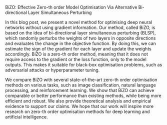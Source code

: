 BiZO: Effective Zero-th order Model Optimisation Via Alternative Bi-directional Layer Simultaneous Perturbing

In this blog post, we present a novel method for optimising deep neural networks without using gradient information. Our method, called BiZO, is based on the idea of bi-directional layer simultaneous perturbing (BLSP), which randomly perturbs the weights of two layers in opposite directions and evaluates the change in the objective function. By doing this, we can estimate the sign of the gradient for each layer and update the weights accordingly. BiZO is a zero-th order method, meaning that it does not require access to the gradient or the loss function, only to the model outputs. This makes it suitable for black-box optimisation problems, such as adversarial attacks or hyperparameter tuning.

We compare BiZO with several state-of-the-art zero-th order optimisation methods on various tasks, such as image classification, natural language processing, and reinforcement learning. We show that BiZO can achieve comparable or better performance than existing methods, while being more efficient and robust. We also provide theoretical analysis and empirical evidence to support our claims. We hope that our work will inspire more research on zero-th order optimisation methods for deep learning and artificial intelligence.
